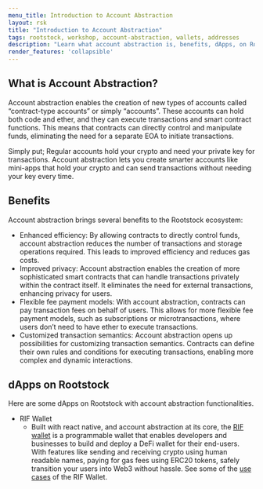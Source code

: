 ```yaml
---
menu_title: Introduction to Account Abstraction
layout: rsk
title: "Introduction to Account Abstraction"
tags: rootstock, workshop, account-abstraction, wallets, addresses
description: "Learn what account abstraction is, benefits, dApps, on Rootstock, and how to setup an account abstraction dApp on Rootstock"
render_features: 'collapsible'
---
```


## What is Account Abstraction?

Account abstraction enables the creation of new types of accounts called “contract-type accounts” or simply “accounts”. These accounts can hold both code and ether, and they can execute transactions and smart contract functions. This means that contracts can directly control and manipulate funds, eliminating the need for a separate EOA to initiate transactions.

Simply put;
Regular accounts hold your crypto and need your private key for transactions. Account abstraction lets you create smarter accounts like mini-apps that hold your crypto and can send transactions without needing your key every time.

## Benefits

Account abstraction brings several benefits to the Rootstock ecosystem:

- Enhanced efficiency: By allowing contracts to directly control funds, account abstraction reduces the number of transactions and storage operations required. This leads to improved efficiency and reduces gas costs.
- Improved privacy: Account abstraction enables the creation of more sophisticated smart contracts that can handle transactions privately within the contract itself. It eliminates the need for external transactions, enhancing privacy for users.
- Flexible fee payment models: With account abstraction, contracts can pay transaction fees on behalf of users. This allows for more flexible fee payment models, such as subscriptions or microtransactions, where users don’t need to have ether to execute transactions.
- Customized transaction semantics: Account abstraction opens up possibilities for customizing transaction semantics. Contracts can define their own rules and conditions for executing transactions, enabling more complex and dynamic interactions.

## dApps on Rootstock

Here are some dApps on Rootstock with account abstraction functionalities.

[](#top "collapsible")
- RIF Wallet
    - Built with react native, and account abstraction at its core, the [RIF wallet](https://github.com/rsksmart/rif-wallet) is a programmable wallet that enables developers and businesses to build and deploy a DeFi wallet for their end-users. With features like sending and receiving crypto using human readable names, paying for gas fees using ERC20 tokens, safely transition your users into Web3 without hassle. See some of the [use cases](https://rif.technology/use-cases/) of the RIF Wallet.